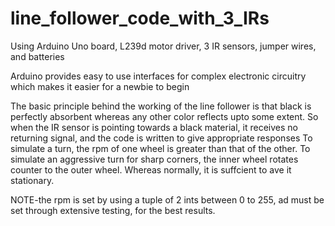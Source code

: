 # line_follower_code_with_3_IRs
Using Arduino Uno board, L239d motor driver, 3 IR sensors, jumper wires, and batteries

Arduino provides easy to use interfaces for complex electronic circuitry which makes it easier for a newbie to begin

The basic principle behind the working of the line follower is that black is perfectly absorbent whereas any other color 
reflects upto some extent.
So when the IR sensor is pointing towards a black material, it receives no returning signal, and the code is written to give 
appropriate responses
To simulate a turn, the rpm of one wheel is greater than that of the other.
To simulate an aggressive turn for sharp corners, the inner wheel rotates counter to the outer wheel.
Whereas normally, it is suffcient to ave it stationary.

NOTE-the rpm is set by using a tuple of 2 ints between 0 to 255, ad must be set through extensive testing, for
     the best results.
